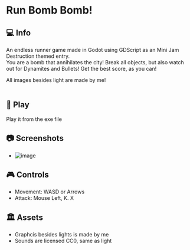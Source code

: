 # Run Bomb Bomb!
## :computer: Info
An endless runner game made in Godot using GDScript as an Mini Jam Destruction themed entry.<br>
You are a bomb that annihilates the city! Break all objects, but also watch out for Dynamites and Bullets!
Get the best score, as you can!

All images besides light are made by me! <br>
<br>


## :hammer: Play
Play it from the exe file

## :camera: Screenshots
- ![image](https://github.com/user-attachments/assets/86f86352-ff79-4896-94c3-45616658e1aa)

## :video_game: Controls
- Movement: WASD or Arrows
- Attack: Mouse Left, K. X

## 🏛️ Assets
- Graphcis besides lights is made by me
- Sounds are licensed CC0, same as light
